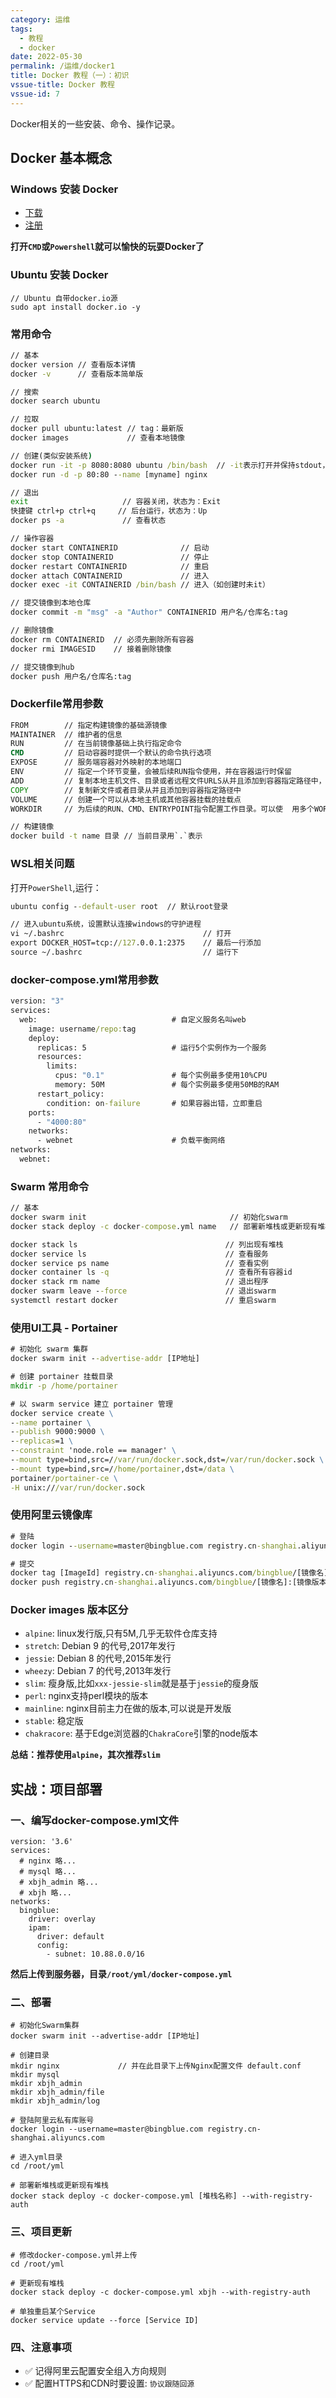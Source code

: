 ```yaml
---
category: 运维
tags:
  - 教程
  - docker
date: 2022-05-30
permalink: /运维/docker1
title: Docker 教程（一）：初识
vssue-title: Docker 教程
vssue-id: 7
---
```


Docker相关的一些安装、命令、操作记录。

<!-- more -->

## Docker 基本概念

### Windows 安装 Docker

- [下载][1]
- [注册][2]

**打开`CMD`或`Powershell`就可以愉快的玩耍Docker了**

### Ubuntu 安装 Docker

```shell
// Ubuntu 自带docker.io源
sudo apt install docker.io -y
```
### 常用命令

```cmd
// 基本
docker version // 查看版本详情
docker -v      // 查看版本简单版

// 搜索
docker search ubuntu

// 拉取
docker pull ubuntu:latest // tag：最新版
docker images             // 查看本地镜像

// 创建(类似安装系统)
docker run -it -p 8080:8080 ubuntu /bin/bash  // -it表示打开并保持stdout，并分配一个终端（pseudo-tty）
docker run -d -p 80:80 --name [myname] nginx

// 退出
exit                     // 容器关闭，状态为：Exit
快捷键 ctrl+p ctrl+q     // 后台运行，状态为：Up
docker ps -a             // 查看状态

// 操作容器
docker start CONTAINERID              // 启动
docker stop CONTAINERID               // 停止
docker restart CONTAINERID            // 重启
docker attach CONTAINERID             // 进入
docker exec -it CONTAINERID /bin/bash // 进入（如创建时未it）

// 提交镜像到本地仓库
docker commit -m "msg" -a "Author" CONTAINERID 用户名/仓库名:tag

// 删除镜像
docker rm CONTAINERID  // 必须先删除所有容器
docker rmi IMAGESID    // 接着删除镜像

// 提交镜像到hub
docker push 用户名/仓库名:tag

```

### Dockerfile常用参数

```cmd
FROM        // 指定构建镜像的基础源镜像
MAINTAINER  // 维护者的信息
RUN         // 在当前镜像基础上执行指定命令
CMD         // 启动容器时提供一个默认的命令执行选项
EXPOSE      // 服务端容器对外映射的本地端口
ENV         // 指定一个环节变量，会被后续RUN指令使用，并在容器运行时保留
ADD         // 复制本地主机文件、目录或者远程文件URLS从并且添加到容器指定路径中，支持正则模糊匹配
COPY        // 复制新文件或者目录从并且添加到容器指定路径中 
VOLUME      // 创建一个可以从本地主机或其他容器挂载的挂载点
WORKDIR     // 为后续的RUN、CMD、ENTRYPOINT指令配置工作目录。可以使  用多个WORKDIR指令，后续命令如果参数是相对路径，则会基于之前命令指  定的路径

// 构建镜像
docker build -t name 目录 // 当前目录用`.`表示
```

### WSL相关问题

打开`PowerShell`,运行：

```cmd
ubuntu config --default-user root  // 默认root登录

// 进入ubuntu系统，设置默认连接windows的守护进程
vi ~/.bashrc                               // 打开
export DOCKER_HOST=tcp://127.0.0.1:2375    // 最后一行添加
source ~/.bashrc                           // 运行下
```

### docker-compose.yml常用参数

```cmd
version: "3"
services:
  web:                              # 自定义服务名叫web
    image: username/repo:tag
    deploy:
      replicas: 5                   # 运行5个实例作为一个服务
      resources:
        limits:
          cpus: "0.1"               # 每个实例最多使用10%CPU
          memory: 50M               # 每个实例最多使用50MB的RAM
      restart_policy:
        condition: on-failure       # 如果容器出错，立即重启
    ports:
      - "4000:80"
    networks:
      - webnet                      # 负载平衡网络
networks:
  webnet:
```

### Swarm 常用命令

```cmd
// 基本
docker swarm init                                // 初始化swarm
docker stack deploy -c docker-compose.yml name   // 部署新堆栈或更新现有堆栈

docker stack ls                                 // 列出现有堆栈
docker service ls                               // 查看服务
docker service ps name                          // 查看实例
docker container ls -q                          // 查看所有容器id
docker stack rm name                            // 退出程序
docker swarm leave --force                      // 退出swarm
systemctl restart docker                        // 重启swarm

```

### 使用UI工具 - Portainer
```cmd
# 初始化 swarm 集群  
docker swarm init --advertise-addr [IP地址] 

# 创建 portainer 挂载目录
mkdir -p /home/portainer

# 以 swarm service 建立 portainer 管理 
docker service create \
--name portainer \
--publish 9000:9000 \
--replicas=1 \
--constraint 'node.role == manager' \
--mount type=bind,src=//var/run/docker.sock,dst=/var/run/docker.sock \
--mount type=bind,src=//home/portainer,dst=/data \
portainer/portainer-ce \
-H unix:///var/run/docker.sock
```

### 使用阿里云镜像库
```cmd
# 登陆
docker login --username=master@bingblue.com registry.cn-shanghai.aliyuncs.com

# 提交
docker tag [ImageId] registry.cn-shanghai.aliyuncs.com/bingblue/[镜像名]:[镜像版本号]
docker push registry.cn-shanghai.aliyuncs.com/bingblue/[镜像名]:[镜像版本号]
```

### Docker images 版本区分
- `alpine`: linux发行版,只有5M,几乎无软件仓库支持
- `stretch`: Debian 9 的代号,2017年发行
- `jessie`: Debian 8 的代号,2015年发行
- `wheezy`: Debian 7 的代号,2013年发行
- `slim`: 瘦身版,比如`xxx-jessie-slim`就是基于`jessie`的瘦身版
- `perl`: nginx支持perl模块的版本
- `mainline`: nginx目前主力在做的版本,可以说是开发版
- `stable`: 稳定版
- `chakracore`: 基于Edge浏览器的`ChakraCore`引擎的node版本

**总结：推荐使用`alpine`，其次推荐`slim`**

## 实战：项目部署

### 一、编写docker-compose.yml文件

```compose
version: '3.6'
services:
  # nginx 略...
  # mysql 略...
  # xbjh_admin 略...
  # xbjh 略...
networks:
  bingblue:
    driver: overlay
    ipam:
      driver: default
      config:
        - subnet: 10.88.0.0/16
```
**然后上传到服务器，目录`/root/yml/docker-compose.yml`**

### 二、部署
```shell
# 初始化Swarm集群
docker swarm init --advertise-addr [IP地址]

# 创建目录
mkdir nginx             // 并在此目录下上传Nginx配置文件 default.conf
mkdir mysql
mkdir xbjh_admin
mkdir xbjh_admin/file
mkdir xbjh_admin/log

# 登陆阿里云私有库账号
docker login --username=master@bingblue.com registry.cn-shanghai.aliyuncs.com

# 进入yml目录
cd /root/yml

# 部署新堆栈或更新现有堆栈
docker stack deploy -c docker-compose.yml [堆栈名称] --with-registry-auth
```

### 三、项目更新
```shell
# 修改docker-compose.yml并上传
cd /root/yml

# 更新现有堆栈
docker stack deploy -c docker-compose.yml xbjh --with-registry-auth

# 单独重启某个Service
docker service update --force [Service ID]
```

### 四、注意事项

- :white_check_mark: 记得阿里云配置安全组入方向规则
- :white_check_mark: 配置HTTPS和CDN时要设置: `协议跟随回源`


[1]:https://hub.docker.com/editions/community/docker-ce-desktop-windows
[2]:https://hub.docker.com/signup